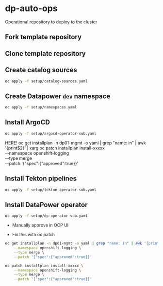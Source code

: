 # dp-auto-ops
Operational repository to deploy to the cluster

## Fork template repository

## Clone template repository

## Create catalog sources

```bash
oc apply -f setup/catalog-sources.yaml
```

## Create Datapower `dev` namespace 

```bash
oc apply -f setup/namespaces.yaml
```

## Install ArgoCD 

```bash
oc apply -f setup/argocd-operator-sub.yaml
```
HERE!
oc get installplan -n dp01-mgmt -o yaml | grep "name: in" | awk '{print$2}' | xarg oc patch installplan install-xxxxx \
    --namespace openshift-logging \
    --type merge \
    --patch '{"spec":{"approved":true}}'



## Install Tekton pipelines

```bash
oc apply -f setup/tekton-operator-sub.yaml
```

## Install DataPower operator

```bash
oc apply -f setup/dp-operator-sub.yaml
```

* Manually approve in OCP UI

* Fix this with oc patch

```bash
oc get installplan -n dp01-mgmt -o yaml | grep "name: in" | awk '{print$2}' | xarg oc patch installplan install-xxxxx \
    --namespace openshift-logging \
    --type merge \
    --patch '{"spec":{"approved":true}}'

oc patch installplan install-xxxxx \
    --namespace openshift-logging \
    --type merge \
    --patch '{"spec":{"approved":true}}'
```

## 
